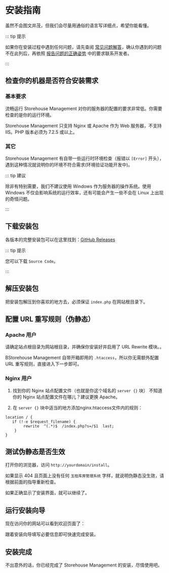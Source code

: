 # 安装指南

虽然不会图文并茂，但我们会尽量用通俗的语言写详细点，希望你能看懂。

::: tip 提示

如果你在安装过程中遇到任何问题，请先查阅 [常见问题解答](/zh-cn/faq.md)，确认你遇到的问题不在此列后，再依照 [报告问题的正确姿势](/zh-cn/report.md) 中的要求联系开发者。

:::

## 检查你的机器是否符合安装需求

### 基本要求

流畅运行 Storehouse Management 对你的服务器的配置的要求非常低。你需要检查的是你的运行环境。

Storehouse Management 只支持 Nginx 或 Apache 作为 Web 服务器，不支持 IIS。PHP 版本必须为 7.2.5 或以上。

### 其它

Storehouse Management 有自带一些运行时环境检查（报错以 `[Error]` 开头），遇到这种情况就说明你的环境不符合需求(环境验证功能开发中)。

::: tip 建议

除非有特别需要，我们不建议使用 Windows 作为服务器的操作系统。使用 Windows 不仅会影响系统的运行效率，还有可能会产生一些不会在 Linux 上出现的奇怪问题。

:::

## 下载安装包

各版本的完整安装包可以在这里找到：[GitHub Releases]()

::: tip 提示

您可以下载 `Source Code`。

:::

## 解压安装包

把安装包解压到你喜欢的地方去，必须保证 `index.php` 在网站根目录下。

## 配置 URL 重写规则（伪静态）

### Apache 用户

请确定站点根目录为网站根目录，并确保你安装好并启用了 URL Rewrite 模块。。

BStorehouse Management 自带开箱即用的 `.htaccess`，所以你无需额外配置 URL 重写规则，直接进入下一步即可。

### Nginx 用户

1. 找到你的 Nginx 站点配置文件（也就是你这个域名的 `server {}` 块）
   不知道你的 Nginx 站点配置文件在哪儿？建议更换 Apache。

2. 在 `server {}` 块中适当的地方添加nginx.htaccess文件内的规则：

```nginx
location / {
   if (!-e $request_filename) {
        rewrite  ^(.*)$  /index.php?s=/$1  last;
    }
}
```

## 测试伪静态是否生效

打开你的浏览器，访问 `http://yourdomain/install`。

如果显示 404 且页面上没有任何 `玉桂库房管理系统` 字样，就说明伪静态没生效，请根据前面的指导重新检查。

如果正确显示了安装界面，就可以继续了。

## 运行安装向导

现在访问你的网站可以看到欢迎页面了：

跟着安装向导填写必要信息即可快速完成安装。

## 安装完成

不出意外的话，你已经完成了 Storehouse Management 的安装，尽情使用吧。
